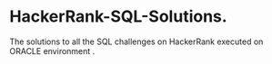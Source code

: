# HackerRank-SQL-Solutions.
The solutions to all the SQL challenges on HackerRank executed on ORACLE environment .
